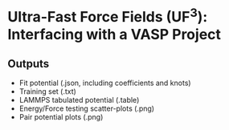 # Ultra-Fast Force Fields (UF<sup>3</sup>): Interfacing with a VASP Project

## Outputs

- Fit potential (.json, including coefficients and knots)
- Training set (.txt)
- LAMMPS tabulated potential (.table)
- Energy/Force testing scatter-plots (.png)
- Pair potential plots (.png)

